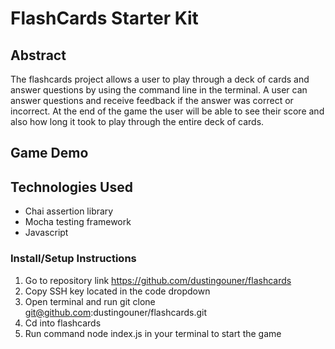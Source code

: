 # FlashCards Starter Kit

## Abstract

The flashcards project allows a user to play through a deck of cards and answer questions by using the command line in the terminal. A user can answer questions and receive feedback if the answer was correct or incorrect. At the end of the game the user will be able to see their score and also how long it took to play through the entire deck of cards. 

## Game Demo




## Technologies Used
 * Chai assertion library
 * Mocha testing framework
 * Javascript

### Install/Setup Instructions
  1. Go to repository link https://github.com/dustingouner/flashcards
  2. Copy SSH key located in the code dropdown
  3. Open terminal and run git clone git@github.com:dustingouner/flashcards.git
  4. Cd into flashcards 
  5. Run command node index.js in your terminal to start the game




